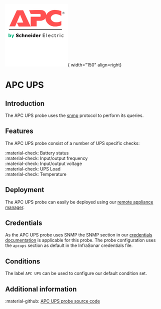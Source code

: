 ![Eaton-Probe](../../../images/probe_apc.png){ width="150" align=right}

# APC UPS

## Introduction

The APC UPS probe uses the [snmp](index.md) protocol to perform its queries.

## Features

The APC UPS probe consist of a number of UPS specific checks:

:material-check: Battery status<br>
:material-check: Input/output frequency<br>
:material-check: Input/output voltage<br>
:material-check: UPS Load<br>
:material-check: Temperature

## Deployment

The APC UPS probe can easily be deployed using our [remote appliance manager](../../../application/agentcores.md#remote-appliance-manager).

## Credentials

As the APC UPS probe uses SNMP the SNMP section in our [credentials documentation](../appliance/credentials.md) is applicable for this probe.
The probe configuration uses the `apcups` section as default in the InfraSonar credentials file.

## Conditions

The label `APC UPS` can be used to configure our default condition set.

## Additional information

:material-github: [APC UPS probe source code](https://github.com/infrasonar/apcups-probe)

